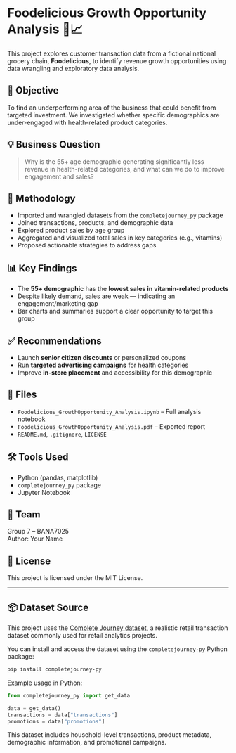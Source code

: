 # Foodelicious Growth Opportunity Analysis 🍎📈

This project explores customer transaction data from a fictional national grocery chain, **Foodelicious**, to identify revenue growth opportunities using data wrangling and exploratory data analysis.

## 📌 Objective

To find an underperforming area of the business that could benefit from targeted investment. We investigated whether specific demographics are under-engaged with health-related product categories.

## 💡 Business Question

> Why is the 55+ age demographic generating significantly less revenue in health-related categories, and what can we do to improve engagement and sales?

## 🧠 Methodology

- Imported and wrangled datasets from the `completejourney_py` package
- Joined transactions, products, and demographic data
- Explored product sales by age group
- Aggregated and visualized total sales in key categories (e.g., vitamins)
- Proposed actionable strategies to address gaps

## 📊 Key Findings

- The **55+ demographic** has the **lowest sales in vitamin-related products**
- Despite likely demand, sales are weak — indicating an engagement/marketing gap
- Bar charts and summaries support a clear opportunity to target this group

## ✅ Recommendations

- Launch **senior citizen discounts** or personalized coupons
- Run **targeted advertising campaigns** for health categories
- Improve **in-store placement** and accessibility for this demographic

## 📁 Files

- `Foodelicious_GrowthOpportunity_Analysis.ipynb` – Full analysis notebook
- `Foodelicious_GrowthOpportunity_Analysis.pdf` – Exported report
- `README.md`, `.gitignore`, `LICENSE`

## 🛠️ Tools Used

- Python (pandas, matplotlib)
- `completejourney_py` package
- Jupyter Notebook

## 👥 Team

Group 7 – BANA7025  
Author: Your Name

## 📄 License

This project is licensed under the MIT License.

---

## 📦 Dataset Source

This project uses the [Complete Journey dataset](https://bradleyboehmke.github.io/completejourney/index.html), a realistic retail transaction dataset commonly used for retail analytics projects.

You can install and access the dataset using the `completejourney-py` Python package:

```bash
pip install completejourney-py
```

Example usage in Python:

```python
from completejourney_py import get_data

data = get_data()
transactions = data["transactions"]
promotions = data["promotions"]
```

This dataset includes household-level transactions, product metadata, demographic information, and promotional campaigns.